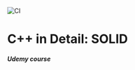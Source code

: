 ![CI](https://github.com/AndriiShostatskyi/CppSOLID/workflows/CI/badge.svg)


# C++ in Detail: SOLID
##### Udemy course
